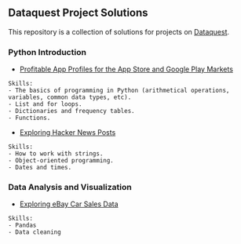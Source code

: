 ## Dataquest Project Solutions

This repository is a collection of solutions for projects on [Dataquest](https://app.dataquest.io/).

### Python Introduction
 - [Profitable App Profiles for the App Store and Google Play Markets](https://github.com/mariastratulat/dataquest/blob/master/Profitable%20App%20Profiles%20for%20the%20App%20Store%20and%20Google%20Play%20Markets.ipynb)
```
Skills:
- The basics of programming in Python (arithmetical operations, variables, common data types, etc).
- List and for loops.
- Dictionaries and frequency tables.
- Functions.
  ```
 - [Exploring Hacker News Posts](https://github.com/mariastratulat/dataquest/blob/master/Exploring%20Hacker%20News%20Posts.ipynb)
```
Skills:
- How to work with strings.
- Object-oriented programming.
- Dates and times.
```

### Data Analysis and Visualization
 - [Exploring eBay Car Sales Data](https://github.com/mariastratulat/dataquest/blob/master/Exploring%20eBay%20Car%20Sales%20Data.ipynb)
```
Skills:
- Pandas
- Data cleaning
```